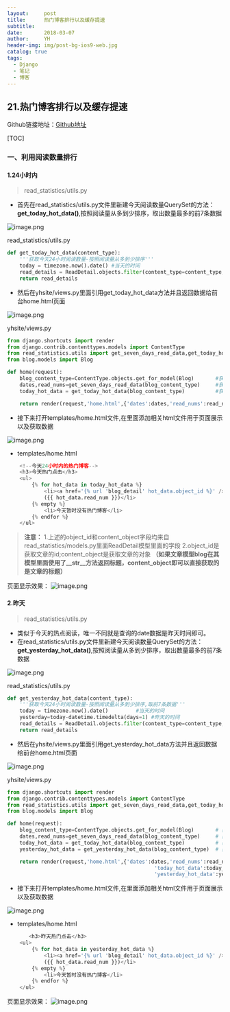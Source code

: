 ```yaml
---
layout:     post
title:      热门博客排行以及缓存提速
subtitle:   
date:       2018-03-07
author:     YH
header-img: img/post-bg-ios9-web.jpg
catalog: true
tags:
  - Django
  - 笔记
  - 博客
---
```


## 21.热门博客排行以及缓存提速


Github链接地址：[Github地址](https://github.com/yhxt/django2.0-code/tree/master/21.%E7%83%AD%E9%97%A8%E5%8D%9A%E5%AE%A2%E6%8E%92%E8%A1%8C%E4%BB%A5%E5%8F%8A%E7%BC%93%E5%AD%98%E6%8F%90%E9%80%9F)

[TOC]

### 一、利用阅读数量排行

#### 1.24小时内

>  read_statistics/utils.py

- 首先在read_statistics/utils.py文件里新建今天阅读数量QuerySet的方法：**get_today_hot_data()**,按照阅读量从多到少排序，取出数量最多的前7条数据

![image.png](http://upload-images.jianshu.io/upload_images/545178-2682d7a512fe0477.png?imageMogr2/auto-orient/strip%7CimageView2/2/w/1240)




read_statistics/utils.py
```python
def get_today_hot_data(content_type):
    '''获取今天24小时阅读数量-按照阅读量从多到少排序'''
    today = timezone.now().date() #当天的时间
    read_details = ReadDetail.objects.filter(content_type=content_type,date=today).order_by('-read_num')[:7]
    return read_details
```

- 然后在yhsite/views.py里面引用get_today_hot_data方法并且返回数据给前台home.html页面

![image.png](http://upload-images.jianshu.io/upload_images/545178-e6ca5bb8553e677e.png?imageMogr2/auto-orient/strip%7CimageView2/2/w/1240)


yhsite/views.py
```python
from django.shortcuts import render
from django.contrib.contenttypes.models import ContentType
from read_statistics.utils import get_seven_days_read_data,get_today_hot_data
from blog.models import Blog

def home(request):
    blog_content_type=ContentType.objects.get_for_model(Blog)       #获取文件类型
    dates,read_nums=get_seven_days_read_data(blog_content_type)     #获取该文件类型下前7天的阅读数
    today_hot_data = get_today_hot_data(blog_content_type)          #获取今天阅读数

    return render(request,'home.html',{'dates':dates,'read_nums':read_nums,'today_hot_data':today_hot_data})
```
- 接下来打开templates/home.html文件,在里面添加相关html文件用于页面展示以及获取数据

![image.png](http://upload-images.jianshu.io/upload_images/545178-e4bffccbff8fd2d5.png?imageMogr2/auto-orient/strip%7CimageView2/2/w/1240)


- templates/home.html
```python
    <!--今天24小时内的热门博客-->
    <h3>今天热门点击</h3>
    <ul>
        {% for hot_data in today_hot_data %}
            <li><a href='{% url 'blog_detail' hot_data.object_id %}' />{{ hot_data.content_object }}</a>
            ({{ hot_data.read_num }})</li>
        {% empty %}
            <li>今天暂时没有热门博客</li>
        {% endfor %}
    </ul>
```
> **注意：** 1.上述的object_id和content_object字段均来自read_statistics/models.py里面ReadDetail模型里面的字段
> 2.object_id是获取文章的id;content_object是获取文章的对象
> **（如果文章模型blog在其模型里面使用了__str__方法返回标题，content_object即可以直接获取的是文章的标题）**

页面显示效果：
![image.png](http://upload-images.jianshu.io/upload_images/545178-0cff8fe7ae17c062.png?imageMogr2/auto-orient/strip%7CimageView2/2/w/1240)


#### 2.昨天

>  read_statistics/utils.py

- 类似于今天的热点阅读，唯一不同就是查询的date数据是昨天时间即可。
- 在read_statistics/utils.py文件里新建今天阅读数量QuerySet的方法：**get_yesterday_hot_data()**,按照阅读量从多到少排序，取出数量最多的前7条数据

![image.png](http://upload-images.jianshu.io/upload_images/545178-16f15a0d58543d18.png?imageMogr2/auto-orient/strip%7CimageView2/2/w/1240)


read_statistics/utils.py
```python
def get_yesterday_hot_data(content_type):
    '''获取今天24小时阅读数量-按照阅读量从多到少排序,取前7条数据'''
    today = timezone.now().date()         #当天的时间
    yesterday=today-datetime.timedelta(days=1) #昨天的时间
    read_details = ReadDetail.objects.filter(content_type=content_type,date=yesterday).order_by('-read_num')[:7]
    return read_details
```

- 然后在yhsite/views.py里面引用get_yesterday_hot_data方法并且返回数据给前台home.html页面

![image.png](http://upload-images.jianshu.io/upload_images/545178-4570432a03709fe4.png?imageMogr2/auto-orient/strip%7CimageView2/2/w/1240)



yhsite/views.py
```python
from django.shortcuts import render
from django.contrib.contenttypes.models import ContentType
from read_statistics.utils import get_seven_days_read_data,get_today_hot_data,get_yesterday_hot_data
from blog.models import Blog

def home(request):
    blog_content_type=ContentType.objects.get_for_model(Blog)       # 获取文件类型
    dates,read_nums=get_seven_days_read_data(blog_content_type)     # 获取该文件类型下前7天的阅读数
    today_hot_data = get_today_hot_data(blog_content_type)          # 获取今日24小时热门阅读点击
    yesterday_hot_data = get_yesterday_hot_data(blog_content_type)  # 获取昨天热门阅读点击

    return render(request,'home.html',{'dates':dates,'read_nums':read_nums,
                                                'today_hot_data':today_hot_data,
                                                'yesterday_hot_data':yesterday_hot_data})
```
- 接下来打开templates/home.html文件,在里面添加相关html文件用于页面展示以及获取数据

![image.png](http://upload-images.jianshu.io/upload_images/545178-a658dccf44fabadd.png?imageMogr2/auto-orient/strip%7CimageView2/2/w/1240)



- templates/home.html
```python
       <h3>昨天热门点击</h3>
    <ul>
        {% for hot_data in yesterday_hot_data %}
            <li><a href='{% url 'blog_detail' hot_data.object_id %}' />{{ hot_data.content_object }}</a>
            ({{ hot_data.read_num }})</li>
        {% empty %}
            <li>今天暂时没有热门博客</li>
        {% endfor %}
    </ul>
```
页面显示效果：
![image.png](http://upload-images.jianshu.io/upload_images/545178-a04ad9ffbcc11736.png?imageMogr2/auto-orient/strip%7CimageView2/2/w/1240)
